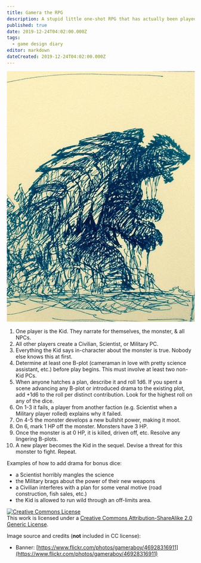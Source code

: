 ```yaml
---
title: Gamera the RPG
description: A stupid little one-shot RPG that has actually been played!
published: true
date: 2019-12-24T04:02:00.000Z
tags:
  - game design diary
editor: markdown
dateCreated: 2019-12-24T04:02:00.000Z
---
```


![Featured Image](the-gamera-rpg.jpg)

1. One player is the Kid. They narrate for themselves, the monster, & all NPCs.
2. All other players create a Civilian, Scientist, or Military PC.
3. Everything the Kid says in-character about the monster is true. Nobody else knows this at first.
4. Determine at least one B-plot (cameraman in love with pretty science assistant, etc.) before play begins. This must involve at least two non-Kid PCs.
5. When anyone hatches a plan, describe it and roll 1d6. If you spent a scene advancing any B-plot or introduced drama to the existing plot, add +1d6 to the roll per distinct contribution. Look for the highest roll on any of the dice.
6. On 1-3 it fails, a player from another faction (e.g. Scientist when a Military player rolled) explains why it failed.
7. On 4-5 the monster develops a new bullshit power, making it moot.
8. On 6, mark 1 HP off the monster. Monsters have 3 HP.
9. Once the monster is at 0 HP, it is killed, driven off, etc. Resolve any lingering B-plots.
10. A new player becomes the Kid in the sequel. Devise a threat for this monster to fight. Repeat.

Examples of how to add drama for bonus dice:

* a Scientist horribly mangles the science
* the Military brags about the power of their new weapons
* a Civilian interferes with a plan for some venal motive (road construction, fish sales, etc.)
* the Kid is allowed to run wild through an off-limits area.

<a rel="license" href="http://creativecommons.org/licenses/by-sa/2.0/"><img alt="Creative Commons License" style="border-width:0" src="https://i.creativecommons.org/l/by-sa/2.0/88x31.png" /></a><br />This work is licensed under a <a rel="license" href="http://creativecommons.org/licenses/by-sa/2.0/">Creative Commons Attribution-ShareAlike 2.0 Generic License</a>.

Image source and credits (**not** included in CC license):

* Banner: [https://www.flickr.com/photos/gameraboy/46928316911](https://www.flickr.com/photos/gameraboy/46928316911)


    